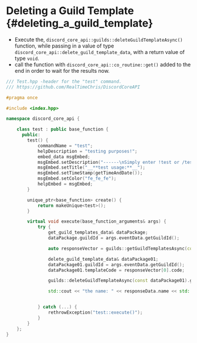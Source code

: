 Deleting a Guild Template {#deleting_a_guild_template}
============
- Execute the, `discord_core_api::guilds::deleteGuildTemplateAsync()` function, while passing in a value of type `discord_core_api::delete_guild_template_data`, with a return value of type `void`.
- call the function with `discord_core_api::co_routine::get()` added to the end in order to wait for the results now.

```cpp
/// Test.hpp -header for the "test" command.
/// https://github.com/RealTimeChris/DiscordCoreAPI

#pragma once

#include <index.hpp>

namespace discord_core_api {

	class test : public base_function {
	  public:
		test() {
			commandName = "test";
			helpDescription = "testing purposes!";
			embed_data msgEmbed;
			msgEmbed.setDescription("------\nSimply enter !test or /test!\n------");
			msgEmbed.setTitle("__**test usage:**__");
			msgEmbed.setTimeStamp(getTimeAndDate());
			msgEmbed.setColor("fe_fe_fe");
			helpEmbed = msgEmbed;
		}

		unique_ptr<base_function> create() {
			return makeUnique<test>();
		}

		virtual void execute(base_function_arguments& args) {
			try {
				get_guild_templates_data& dataPackage;
				dataPackage.guildId = args.eventData.getGuildId();

				auto responseVector = guilds::getGuildTemplatesAsync(const& dataPackage).get();

				delete_guild_template_data& dataPackage01;
				dataPackage01.guildId = args.eventData.getGuildId();
				dataPackage01.templateCode = responseVector[0].code;

				guilds::deleteGuildTemplateAsync(const dataPackage01).get();

				std::cout << "the name: " << responseData.name << std::endl;


			} catch (...) {
				rethrowException("test::execute()");
			}
		}
	};
}
```
